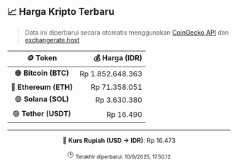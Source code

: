 

<!-- HARGA_KRIPTO -->
## 📈 Harga Kripto Terbaru

> Data ini diperbarui secara otomatis menggunakan [CoinGecko API](https://www.coingecko.com/) dan [exchangerate.host](https://exchangerate.host/)

<div align="center">

| 🪙 Token | 💰 Harga (IDR) |
|:------:|---------------:|
| 🟠 **Bitcoin (BTC)**   | Rp 1.852.648.363 |
| 🔵 **Ethereum (ETH)**  | Rp 71.358.051 |
| 🟣 **Solana (SOL)**    | Rp 3.630.380 |
| 🟢 **Tether (USDT)**   | Rp 16.490 |

---

💱 **Kurs Rupiah (USD → IDR)**: Rp 16.473

🕒 <sub>Terakhir diperbarui: 10/9/2025, 17.50.12</sub>

</div>
<!-- /HARGA_KRIPTO -->